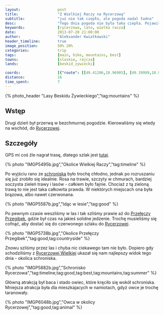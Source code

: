 ```yaml
---
layout:                 post
title:                  "Z Wielkiej Raczy na Rycerzową"
subtitle:               "już nie tak ciepło, ale pogoda nadal ładna"
desc:                   "Tego dnia pogoda nie była taka ciepła. Pojawiły się chmury. Ruszyliśmy na wschód z Wielkiej Raczy. Naszym celem było schronisko Rycerzowa."
keywords:               [rycerzowa, lato, wielka racza]
date:                   2013-07-20 21:00:00
author:                 "Aleksander Kwiatkowski"
header_timeline:        true
image_position:         50% 20%
categories:             trip
tags:                   [main, hike, mountains, best]
towns:                  [slaskie, rajcza]
lands:                  [beskid_zywiecki]

coords:                 [{"route": [[49.41206,18.96905], [49.39999,18.97455], [49.39580,19.02167], [49.40167,19.04622], [49.41904,19.04759], [49.41379,19.06991], [49.41825,19.07308], [49.41580,19.09222], [49.41948,19.09729]], "type": "hike"}]
distance:               16
time_spent:             7
---
```


[wiki-rycerzowa]:               https://pl.wikipedia.org/wiki/Wielka_Rycerzowa
[wiki-przegibek]:               https://pl.wikipedia.org/wiki/Prze%C5%82%C4%99cz_Przegibek_(Beskid_%C5%BBywiecki)
[wiki-schron-racza]:            https://pl.wikipedia.org/wiki/Schronisko_PTTK_na_Wielkiej_Raczy

[trasa]:                        http://mapa-turystyczna.pl/route/zkb2

{% photo_header "Lasy Beskidu Żywieckiego","tag:mountains" %}

Wstęp
-----

Drugi dzień był przerwą w bezchmurnej pogodzie. Kierowaliśmy się wtedy na wschód, do [Rycerzowej][wiki-rycerzowa].

Szczegóły
---------

GPS mi coś źle nagrał trasę, dlatego szlak jest [tutaj][trasa].

{% photo "IMGP5495b.jpg","Okolice Wielkiej Raczy","tag:timeline" %}

Po wyjściu rano ze [schroniska][wiki-schron-racza] było trochę chłodno, jednak po rozruszaniu
się już zrobiło się idealnie. Rosa na trawie,
szczyty w chmurach, bardziej soczysta zieleń trawy i lasów - całkiem było fajnie. Chociaż z tą zieloną
trawą to nie jest taka
całkowita prawda. W niektórych miejscach ona była brązowa, albo nawet czerwonana.

{% photo "IMGP5587b.jpg","Idąc w lesie","tag:good" %}

Po pewnym czasie weszliśmy w las i tak szliśmy prawie aż do [Przełęczy Przegibek][wiki-przegibek], gdzie
był czas na jakieś solidne jedzenie. Trochę musieliśmy się cofnąć, aby dostać się do czerwonego
szlaku do [Rycerzowej][wiki-rycerzowa].

{% photo "IMGP5738b.jpg","Okolice Przełęczy Przegibek","tag:good,tag:countryside" %}

Znowu szliśmy przez las i chyba nic ciekawego tam nie było. Dopiero gdy schodziliśmy z
[Rycerzowej Wielkiej][wiki-rycerzowa] ukazał się nam najlepszy widok tego dnia - okolica schroniska.

{% photo "IMGP5882b.jpg","Schronisko Rycerzowa","tag:timeline,tag:good,tag:best,tag:mountains,tag:summer" %}

Główną atrakcją był baca i stado owiec, które kręciło się wokół schroniska. Mniejsza atrakcja była dla
mieszkajacych w namiotach, gdyż owce je trochę taranowały.

{% photo "IMGP6048b.jpg","Owca w okolicy Rycerzowej","tag:good,tag:animal" %}

